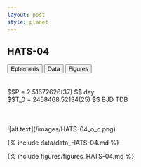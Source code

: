 ```yaml
---
layout: post
style: planet
---
```

<script src="../js/planets.js"></script>

## HATS-04

<!-- Tab links -->
<div class="tab">
<button class="tablinks" onclick="openCity(event, 'Ephemeris')">Ephemeris</button>
<button class="tablinks" onclick="openCity(event, 'Data')">Data</button>
<button class="tablinks" onclick="openCity(event, 'Figures')">Figures</button>
</div>

<!-- Tab content -->
<div id="Ephemeris" class="tabcontent" markdown="1">
<br/><br/>
$$P = 2.51672626(37) $$ day <br/>
$$T_0 = 2458468.52134(25) $$ BJD TDB
<br/><br/>
<br/><br/>
![alt text](/images/HATS-04_o_c.png)
</div>


<div id="Data" class="tabcontent" markdown="1">

{% include data/data_HATS-04.md %}

</div>

<div id="Figures" class="tabcontent" markdown="1">
{% include figures/figures_HATS-04.md %}
</div>


<script src="../js/tabs.js"></script>


